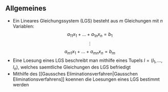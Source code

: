 ## Allgemeines
- Ein Lineares Gleichungssystem (LGS) besteht aus $m$ Gleichungen mit $n$ Variablen:
$$a_{11}x_1 + ... +  a_{1n}x_n = b_1$$
$$\vdots$$
$$a_{m1}x_1 + ... + a_{mn}x_n = b_m$$
- Eine Loesung eines LGS beschreibt man mithilfe eines Tupels $l = (l_1, ..., l_n)$, welches saemtliche Gleichungen des LGS befriedigt
- Mithilfe des [[Gaussches Eliminationsverfahren|Gausschen Eliminationsverfahrens]] koennen die Loesungen eines LGS bestimmt werden